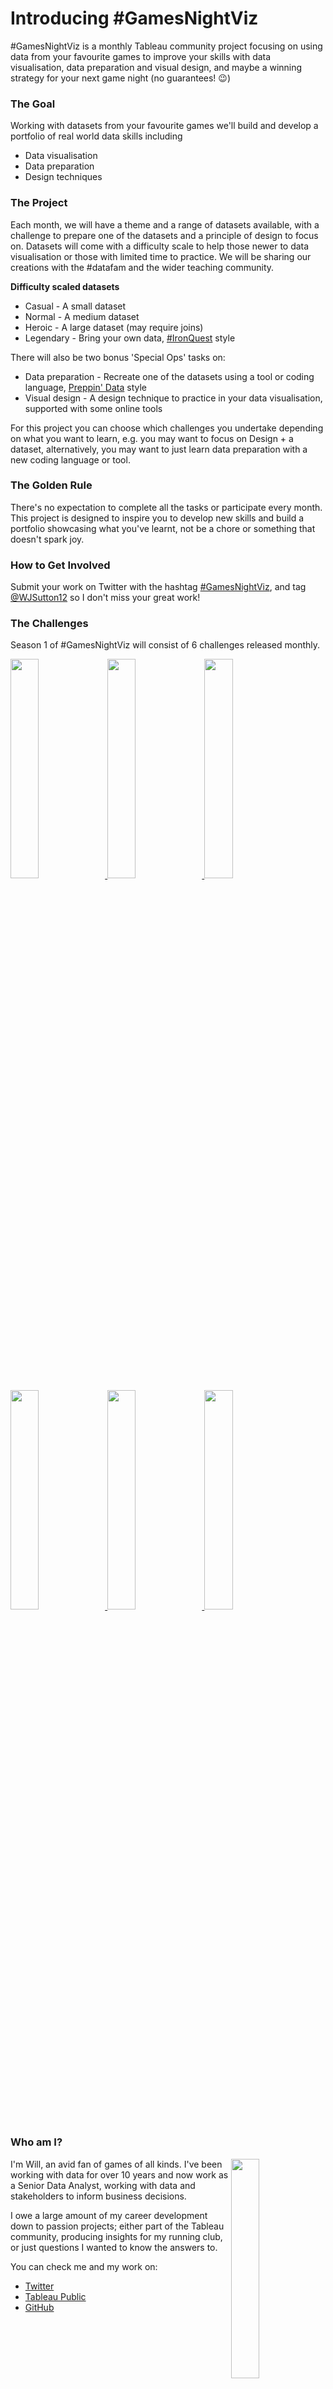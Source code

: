 # Introducing #GamesNightViz

#GamesNightViz is a monthly Tableau community project focusing on using data from your favourite games to improve your skills with data visualisation, data preparation and visual design, and maybe a winning strategy for your next game night (no guarantees! :wink:)

### The Goal

Working with datasets from your favourite games we'll build and develop a portfolio of real world data skills including
- Data visualisation 
- Data preparation 
- Design techniques

### The Project

Each month, we will have a theme and a range of datasets available, with a challenge to prepare one of the datasets and a principle of design to focus on. Datasets will come with a difficulty scale to help those newer to data visualisation or those with limited time to practice. We will be sharing our creations with the #datafam and the wider teaching community.

**Difficulty scaled datasets** 
- Casual - A small dataset 
- Normal - A medium dataset
- Heroic - A large dataset (may require joins)
- Legendary - Bring your own data, [#IronQuest](https://sarahlovesdata.co.uk/category/iron-quest/) style

There will also be two bonus 'Special Ops' tasks on:
- Data preparation - Recreate one of the datasets using a tool or coding language, [Preppin' Data](https://preppindata.blogspot.com/) style
- Visual design - A design technique to practice in your data visualisation, supported with some online tools

For this project you can choose which challenges you undertake depending on what you want to learn, e.g. you may want to focus on Design + a dataset, alternatively, you may want to just learn data preparation with a new coding language or tool. 

### The Golden Rule

There's no expectation to complete all the tasks or participate every month. This project is designed to inspire you to develop new skills and build a portfolio showcasing what you've learnt, not be a chore or something that doesn't spark joy.    

### How to Get Involved

Submit your work on Twitter with the hashtag [#GamesNightViz](https://twitter.com/search?q=%23GamesNightViz&src=typed_query&f=top), and tag [@WJSutton12](https://twitter.com/WJSutton12) so I don't miss your great work!

### The Challenges 

Season 1 of #GamesNightViz will consist of 6 challenges released monthly.

<a href='https://github.com/wjsutton/games_night_viz/blob/main/1_player_select.md'>
  <img src = "https://images-wixmp-ed30a86b8c4ca887773594c2.wixmp.com/f/1b58fc05-b804-4a0b-a460-1463437e735b/d9zy956-88e69db4-b34d-4aa7-b9a0-e110d1f6ce8f.png?token=eyJ0eXAiOiJKV1QiLCJhbGciOiJIUzI1NiJ9.eyJzdWIiOiJ1cm46YXBwOjdlMGQxODg5ODIyNjQzNzNhNWYwZDQxNWVhMGQyNmUwIiwiaXNzIjoidXJuOmFwcDo3ZTBkMTg4OTgyMjY0MzczYTVmMGQ0MTVlYTBkMjZlMCIsIm9iaiI6W1t7InBhdGgiOiJcL2ZcLzFiNThmYzA1LWI4MDQtNGEwYi1hNDYwLTE0NjM0MzdlNzM1YlwvZDl6eTk1Ni04OGU2OWRiNC1iMzRkLTRhYTctYjlhMC1lMTEwZDFmNmNlOGYucG5nIn1dXSwiYXVkIjpbInVybjpzZXJ2aWNlOmZpbGUuZG93bmxvYWQiXX0.mZLlb5u1WwYNuLIyP8sYEJrpto5wqcSWgdqV-EVb2D0" width="30%">
</a>
<a href='https://github.com/wjsutton/games_night_viz'>
  <img src = "https://t3.ftcdn.net/jpg/02/91/50/24/360_F_291502443_1h4oDbxKdgGavtlcNkQYwFquJKB2l9bd.jpg" width="30%">
</a>
<a href='https://github.com/wjsutton/games_night_viz'>
  <img src = "https://t3.ftcdn.net/jpg/02/91/50/24/360_F_291502443_1h4oDbxKdgGavtlcNkQYwFquJKB2l9bd.jpg" width="30%">
</a>

<a href='https://github.com/wjsutton/games_night_viz'>
  <img src = "https://t3.ftcdn.net/jpg/02/91/50/24/360_F_291502443_1h4oDbxKdgGavtlcNkQYwFquJKB2l9bd.jpg" width="30%">
</a>
<a href='https://github.com/wjsutton/games_night_viz'>
  <img src = "https://t3.ftcdn.net/jpg/02/91/50/24/360_F_291502443_1h4oDbxKdgGavtlcNkQYwFquJKB2l9bd.jpg" width="30%">
</a>
<a href='https://github.com/wjsutton/games_night_viz'>
  <img src = "https://t3.ftcdn.net/jpg/02/91/50/24/360_F_291502443_1h4oDbxKdgGavtlcNkQYwFquJKB2l9bd.jpg" width="30%">
</a>




### Who am I?

<a href="https://twitter.com/WJSutton12"><img align="right" src = "https://pbs.twimg.com/profile_images/1228767622432464896/wi01-oYY_400x400.jpg" width="30%"></a>
I'm Will, an avid fan of games of all kinds. I've been working with data for over 10 years and now work as a Senior Data Analyst, working with data and stakeholders to inform business decisions. 


I owe a large amount of my career development down to passion projects; either part of the Tableau community, producing insights for my running club, or just questions I wanted to know the answers to. 

You can check me and my work on:
- [Twitter](https://twitter.com/WJSutton12)
- [Tableau Public](https://public.tableau.com/app/profile/wjsutton)
- [GitHub](https://github.com/wjsutton)

